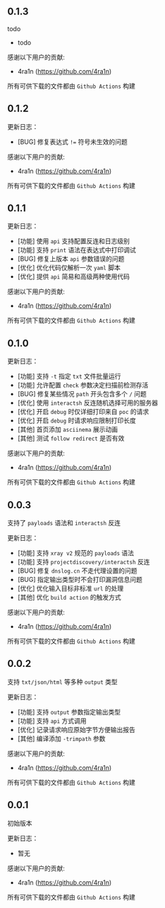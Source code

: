 ## 0.1.3

todo

- todo

感谢以下用户的贡献:

- 4ra1n (https://github.com/4ra1n)

所有可供下载的文件都由 `Github Actions` 构建

## 0.1.2

更新日志：

- [BUG] 修复表达式 `!=` 符号未生效的问题

感谢以下用户的贡献:

- 4ra1n (https://github.com/4ra1n)

所有可供下载的文件都由 `Github Actions` 构建

## 0.1.1

更新日志：

- [功能] 使用 `api` 支持配置反连和日志级别
- [功能] 支持 `print` 语法在表达式中打印调试
- [BUG] 修复上版本 `api` 参数错误的问题
- [优化] 优化代码仅解析一次 `yaml` 脚本
- [优化] 提供 `api` 简易和高级两种使用代码

感谢以下用户的贡献:

- 4ra1n (https://github.com/4ra1n)

所有可供下载的文件都由 `Github Actions` 构建

## 0.1.0

更新日志：

- [功能] 支持 `-t` 指定 `txt` 文件批量运行
- [功能] 允许配置 `check` 参数决定扫描前检测存活
- [BUG] 修复某些情况 `path` 开头包含多个 `/` 问题
- [优化] 使用 `interactsh` 反连随机选择可用的服务器
- [优化] 开启 `debug` 时仅详细打印来自 `poc` 的请求
- [优化] 开启 `debug` 时请求响应限制打印长度
- [其他] 首页添加 `asciinema` 展示动画
- [其他] 测试 `follow redirect` 是否有效

感谢以下用户的贡献:

- 4ra1n (https://github.com/4ra1n)

所有可供下载的文件都由 `Github Actions` 构建

## 0.0.3

支持了 `payloads` 语法和 `interactsh` 反连

更新日志：

- [功能] 支持 `xray v2` 规范的 `payloads` 语法
- [功能] 支持 `projectdiscovery/interactsh` 反连
- [BUG] 修复 `dnslog.cn` 不走代理设置的问题
- [BUG] 指定输出类型时不会打印漏洞信息问题
- [优化] 优化输入目标非标准 `url` 的处理
- [其他] 优化 `build action` 的触发方式

感谢以下用户的贡献:

- 4ra1n (https://github.com/4ra1n)

所有可供下载的文件都由 `Github Actions` 构建

## 0.0.2

支持 `txt/json/html` 等多种 `output` 类型

更新日志：

- [功能] 支持 `output` 参数指定输出类型
- [功能] 支持 `api` 方式调用
- [优化] 记录请求响应原始字节方便输出报告
- [其他] 编译添加 `-trimpath` 参数

感谢以下用户的贡献:

- 4ra1n (https://github.com/4ra1n)

所有可供下载的文件都由 `Github Actions` 构建

## 0.0.1

初始版本

更新日志：

- 暂无

感谢以下用户的贡献:

- 4ra1n (https://github.com/4ra1n)

所有可供下载的文件都由 `Github Actions` 构建